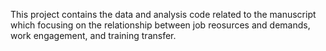 This project contains the data and analysis code related to the manuscript which focusing on the relationship between job reosurces and demands, work engagement, and training transfer.
